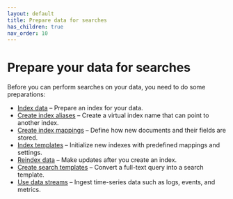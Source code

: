 ```yaml
---
layout: default
title: Prepare data for searches
has_children: true
nav_order: 10
---
```



# Prepare your data for searches

Before you can perform searches on your data, you need to do some preparations:

* [Index data]({{site.url}}{{site.baseurl}}/search-query/index-data/)  – Prepare an index for your data.
* [Create index aliases]({{site.url}}{{site.baseurl}}/search-query/index-alias/)  – Create a virtual index name that can point to another index.
* [Create index mappings]({{site.url}}{{site.baseurl}}/search-query/mappings/)  – Define how new documents and their fields are stored.
* [Index templates]({{site.url}}{{site.baseurl}}/search-query/index-templates/) – Initialize new indexes with predefined mappings and settings.
* [Reindex data]({{site.url}}{{site.baseurl}}/search-query/reindex-data/) – Make updates after you create an index.
* [Create search templates]({{site.url}}{{site.baseurl}}/search-query/search-template/) – Convert a full-text query into a search template.
* [Use data streams]({{site.url}}{{site.baseurl}}/search-query/data-streams/) – Ingest time-series data such as logs, events, and metrics.